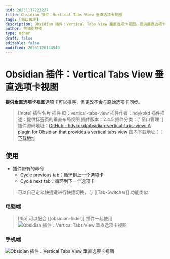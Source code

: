 ```yaml
---
uid: 20231117223227
title: Obsidian 插件：Vertical Tabs View 垂直选项卡视图
tags: [窗口管理]
description: Obsidian 插件：Vertical Tabs View 垂直选项卡视图。提供垂直选项卡视图选项卡可以排序，但更改不会与原始选项卡同步。
author: 熊猫别熬夜
type: other
draft: false
editable: false
modified: 20231120144540
---
```


# Obsidian 插件：Vertical Tabs View 垂直选项卡视图

**提供垂直选项卡视图**选项卡可以排序，但更改不会与原始选项卡同步。

> [!note] 插件名片
> 插件 ID：vertical-tabs-view
> 插件作者：hdykokd
> 插件描述：提供标签页的垂直布局视图
> 插件版本：2.4.5
> 插件分类：[' 窗口管理 ']
> 插件源码地址：[GitHub - hdykokd/obsidian-vertical-tabs-view: A plugin for Obsidian that provides a vertical tabs view](https://github.com/hdykokd/obsidian-vertical-tabs-view)
> 国内下载地址：：[下载地址](https://pkmer.cn/products/plugin/pluginMarket/?vertical-tabs-view)

## 使用

- 插件带有的命令
	- Cycle previous tab：循环到上一个选项卡
	- Cycle next tab：循环到下一个选项卡

> 可以自己定义快捷键进行快捷切换，与 [[Tab-Switcher]] 功能类似

### 电脑端

> [!tip] 可以配合 [[obsidian-hider]] 插件一起使用
> ![Obsidian 插件：Vertical Tabs View 垂直选项卡视图](https://cdn.pkmer.cn/images/Pasted%20image%2020231117222536.png!pkmer)

### 手机端

![Obsidian 插件：Vertical Tabs View 垂直选项卡视图](https://cdn.pkmer.cn/images/Pasted%20image%2020231117222556.png!pkmer)